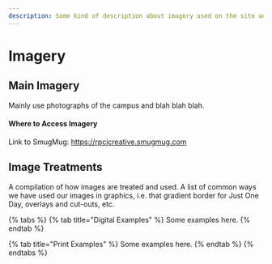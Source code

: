 ```yaml
---
description: Some kind of description about imagery used on the site and in print pieces.
---
```


# Imagery

## Main Imagery

Mainly use photographs of the campus and blah blah blah.

#### Where to Access Imagery

Link to SmugMug: https://rpcicreative.smugmug.com

## Image Treatments

A compilation of how images are treated and used. A list of common ways we have used our images in graphics, i.e. that gradient border for Just One Day, overlays and cut-outs, etc.

{% tabs %}
{% tab title="Digital Examples" %}
Some examples here.
{% endtab %}

{% tab title="Print Examples" %}
Some examples here.
{% endtab %}
{% endtabs %}

